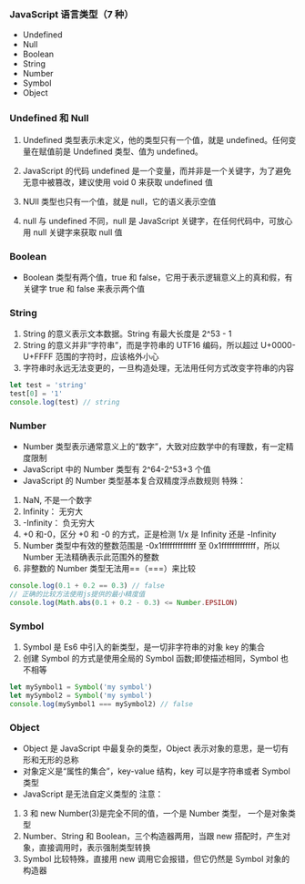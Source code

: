 ### JavaScript 语言类型（7 种）

-   Undefined
-   Null
-   Boolean
-   String
-   Number
-   Symbol
-   Object

### Undefined 和 Null

1. Undefined 类型表示未定义，他的类型只有一个值，就是 undefined。任何变量在赋值前是 Undefined 类型、值为 undefined。

2. JavaScript 的代码 undefined 是一个变量，而并非是一个关键字，为了避免无意中被篡改，建议使用 void 0 来获取 undefined 值

3. NUll 类型也只有一个值，就是 null，它的语义表示空值

4. null 与 undefined 不同，null 是 JavaScript 关键字，在任何代码中，可放心用 null 关键字来获取 null 值

### Boolean

-   Boolean 类型有两个值，true 和 false，它用于表示逻辑意义上的真和假，有关键字 true 和 false 来表示两个值

### String

1.  String 的意义表示文本数据。String 有最大长度是 2^53 - 1
2.  String 的意义并非“字符串”，而是字符串的 UTF16 编码，所以超过 U+0000-U+FFFF 范围的字符时，应该格外小心
3.  字符串时永远无法变更的，一旦构造处理，无法用任何方式改变字符串的内容

```js
let test = 'string'
test[0] = '1'
console.log(test) // string
```

### Number

-   Number 类型表示通常意义上的“数字”，大致对应数学中的有理数，有一定精度限制
-   JavaScript 中的 Number 类型有 2^64-2^53+3 个值
-   JavaScript 的 Number 类型基本复合双精度浮点数规则
    特殊：

1. NaN, 不是一个数字
2. Infinity： 无穷大
3. -Infinity： 负无穷大
4. +0 和-0，区分 +0 和 -0 的方式，正是检测 1/x 是 Infinity 还是 -Infinity
5. Number 类型中有效的整数范围是 -0x1fffffffffffff 至 0x1fffffffffffff，所以 Number 无法精确表示此范围外的整数
6. 非整数的 Number 类型无法用==（===）来比较

```js
console.log(0.1 + 0.2 == 0.3) // false
// 正确的比较方法使用js提供的最小精度值
console.log(Math.abs(0.1 + 0.2 - 0.3) <= Number.EPSILON)
```

### Symbol

1. Symbol 是 Es6 中引入的新类型，是一切非字符串的对象 key 的集合
2. 创建 Symbol 的方式是使用全局的 Symbol 函数;即使描述相同，Symbol 也不相等

```js
let mySymbol1 = Symbol('my symbol')
let mySymbol2 = Symbol('my symbol')
console.log(mySymbol1 === mySymbol2) // false
```

### Object

-   Object 是 JavaScript 中最复杂的类型，Object 表示对象的意思，是一切有形和无形的总称
-   对象定义是“属性的集合”，key-value 结构，key 可以是字符串或者 Symbol 类型
-   JavaScript 是无法自定义类型的
    注意：

1. 3 和 new Number(3)是完全不同的值，一个是 Number 类型， 一个是对象类型
2. Number、String 和 Boolean，三个构造器两用，当跟 new 搭配时，产生对象，直接调用时，表示强制类型转换
3. Symbol 比较特殊，直接用 new 调用它会报错，但它仍然是 Symbol 对象的构造器
